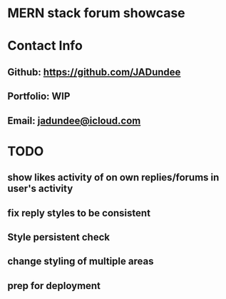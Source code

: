 # MERN stack forum showcase
# Contact Info
## Github: https://github.com/JADundee
## Portfolio: WIP
## Email: jadundee@icloud.com

# TODO
## show likes activity of on own replies/forums in user's activity
## fix reply styles to be consistent
## Style persistent check
## change styling of multiple areas
## prep for deployment